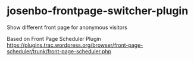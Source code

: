# josenbo-frontpage-switcher-plugin
Show different front page for anonymous visitors

Based on Front Page Scheduler Plugin
https://plugins.trac.wordpress.org/browser/front-page-scheduler/trunk/front-page-scheduler.php
